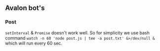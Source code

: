 ## Avalon bot's

### Post
`setInterval` & `Promise` doesn't work well. So for simplicity we use bash command `watch -n 60 'node post.js | tee -a post.txt' &>/dev/null &` which will run every 60 sec.
